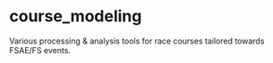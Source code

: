# course_modeling
Various processing & analysis tools for race courses tailored towards FSAE/FS events.
